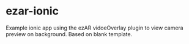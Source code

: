 # ezar-ionic
Example ionic app using the ezAR vidoeOverlay plugin to view camera preview on background. Based on blank template.
